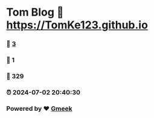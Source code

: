 # Tom Blog :link: https://TomKe123.github.io 
### :page_facing_up: [3](https://TomKe123.github.io/tag.html) 
### :speech_balloon: 1 
### :hibiscus: 329 
### :alarm_clock: 2024-07-02 20:40:30 
### Powered by :heart: [Gmeek](https://github.com/Meekdai/Gmeek)
